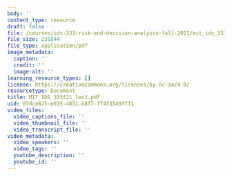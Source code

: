 ```yaml
---
body: ''
content_type: resource
draft: false
file: /courses/ids-333-risk-and-decision-analysis-fall-2021/mit_ids_333f21_lec32.pdf
file_size: 231844
file_type: application/pdf
image_metadata:
  caption: ''
  credit: ''
  image-alt: ''
learning_resource_types: []
license: https://creativecommons.org/licenses/by-nc-sa/4.0/
resourcetype: Document
title: MIT_IDS_333f21_lec3.pdf
uid: 07dce825-e035-4831-b8f7-ff4f3549fff1
video_files:
  video_captions_file: ''
  video_thumbnail_file: ''
  video_transcript_file: ''
video_metadata:
  video_speakers: ''
  video_tags: ''
  youtube_description: ''
  youtube_id: ''
---
```


